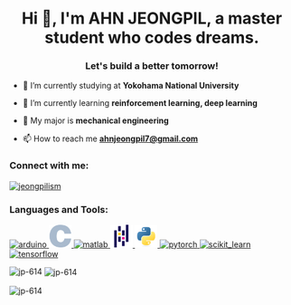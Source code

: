 <h1 align="center">Hi 👋, I'm AHN JEONGPIL, a master student who codes dreams.</h1>
<h3 align="center">Let's build a better tomorrow!</h3>

- 🔭 I’m currently studying at **Yokohama National University**

- 🌱 I’m currently learning **reinforcement learning, deep learning**

- 👯 My major is **mechanical engineering**

- 📫 How to reach me **ahnjeongpil7@gmail.com**

<h3 align="left">Connect with me:</h3>
<p align="left">
<a href="https://instagram.com/jeongpilism" target="blank"><img align="center" src="https://raw.githubusercontent.com/rahuldkjain/github-profile-readme-generator/master/src/images/icons/Social/instagram.svg" alt="jeongpilism" height="30" width="40" /></a>
</p>

<h3 align="left">Languages and Tools:</h3>
<p align="left"> <a href="https://www.arduino.cc/" target="_blank" rel="noreferrer"> <img src="https://cdn.worldvectorlogo.com/logos/arduino-1.svg" alt="arduino" width="40" height="40"/> </a> <a href="https://www.cprogramming.com/" target="_blank" rel="noreferrer"> <img src="https://raw.githubusercontent.com/devicons/devicon/master/icons/c/c-original.svg" alt="c" width="40" height="40"/> </a> <a href="https://www.mathworks.com/" target="_blank" rel="noreferrer"> <img src="https://upload.wikimedia.org/wikipedia/commons/2/21/Matlab_Logo.png" alt="matlab" width="40" height="40"/> </a> <a href="https://pandas.pydata.org/" target="_blank" rel="noreferrer"> <img src="https://raw.githubusercontent.com/devicons/devicon/2ae2a900d2f041da66e950e4d48052658d850630/icons/pandas/pandas-original.svg" alt="pandas" width="40" height="40"/> </a> <a href="https://www.python.org" target="_blank" rel="noreferrer"> <img src="https://raw.githubusercontent.com/devicons/devicon/master/icons/python/python-original.svg" alt="python" width="40" height="40"/> </a> <a href="https://pytorch.org/" target="_blank" rel="noreferrer"> <img src="https://www.vectorlogo.zone/logos/pytorch/pytorch-icon.svg" alt="pytorch" width="40" height="40"/> </a> <a href="https://scikit-learn.org/" target="_blank" rel="noreferrer"> <img src="https://upload.wikimedia.org/wikipedia/commons/0/05/Scikit_learn_logo_small.svg" alt="scikit_learn" width="40" height="40"/> </a> <a href="https://www.tensorflow.org" target="_blank" rel="noreferrer"> <img src="https://www.vectorlogo.zone/logos/tensorflow/tensorflow-icon.svg" alt="tensorflow" width="40" height="40"/> </a> </p>

<p><img align="left" src="https://github-readme-stats.vercel.app/api/top-langs?username=jp-614&show_icons=true&locale=en&layout=compact" alt="jp-614" /></p>

<p>&nbsp;<img align="center" src="https://github-readme-stats.vercel.app/api?username=jp-614&show_icons=true&locale=en" alt="jp-614" /></p>

<p><img align="center" src="https://github-readme-streak-stats.herokuapp.com/?user=jp-614&" alt="jp-614" /></p>
